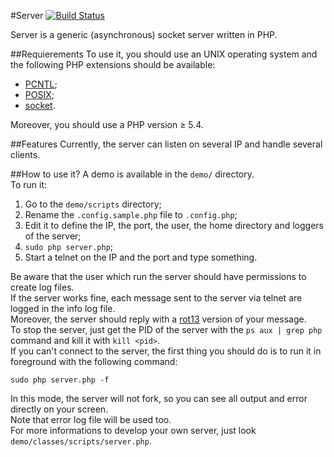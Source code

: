 #Server [![Build Status](https://travis-ci.org/mageekguy/server.png?branch=master)](https://travis-ci.org/mageekguy/server)

Server is a generic (asynchronous) socket server written in PHP.  

##Requierements
To use it, you should use an UNIX operating system and the following PHP extensions should be available:

* [PCNTL](http://www.php.net/manual/en/pcntl.installation.php);
* [POSIX](http://www.php.net/manual/en/posix.installation.php);
* [socket](http://bd1.php.net/manual/en/sockets.installation.php).

Moreover, you should use a PHP version ≥ 5.4.  

##Features
Currently, the server can listen on several IP and handle several clients.  

##How to use it?
A demo is available in the `demo/` directory.  
To run it:  

1. Go to the `demo/scripts` directory;
2. Rename the `.config.sample.php` file to `.config.php`;
3. Edit it to define the IP, the port, the user, the home directory and loggers of the server;
4. `sudo php server.php`;
5. Start a telnet on the IP and the port and type something.

Be aware that the user which run the server should have permissions to create log files.  
If the server works fine, each message sent to the server via telnet are logged in the info log file.  
Moreover, the server should reply with a [rot13](http://en.wikipedia.org/wiki/ROT13) version of your message.  
To stop the server, just get the PID of the server with the `ps aux | grep php` command and kill it with `kill <pid>`.  
If you can't connect to the server, the first thing you should do is to run it in foreground with the following command:
```
sudo php server.php -f
```
In this mode, the server will not fork, so you can see all output and error directly on your screen.  
Note that error log file will be used too.  
For more informations to develop your own server, just look `demo/classes/scripts/server.php`.
